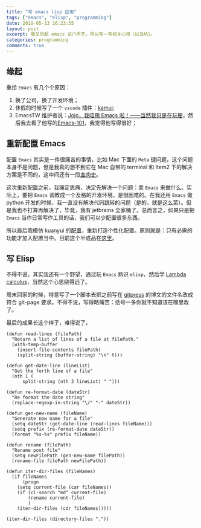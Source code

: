 ```yaml
---
title: "写 emacs lisp 应用"
tags: ["emacs", "elisp", "programming"]
date: 2019-05-13 16:23:55
layout: post
excerpt: 我又捡起 emacs 这门手艺，所以写一写相关心得（以及坑）。
categories: programming
comments: true
---
```


## 缘起 ##

重拾 `Emacs` 有几个个原因：

1. 换了公司，换了开发环境；
2. 休假的时候写了一个 `vscode` 插件：[kamui](https://github.com/ZhangYet/kamui);
3. EmacsTW 维护者说：[Jojo，我唔用 Emacs 啦！——当然我只是在玩梗](https://twitter.com/EmacsTW/status/1123085690160332800)，然后我去看了他写的[Emacs-101](https://github.com/emacs-tw/emacs-101-beginner-survival-guide)，我觉得他写得很好；

## 重新配置 Emacs ##

配置 `Emacs` 其实是一件很痛苦的事情，比如 Mac 下面的 `Meta` 键问题，这个问题本身不是问题，但是我真的想不到它在 Mac 自带的 terminal 和 Item2 下的解决方案是不同的，这中间还有一段[血肉史](https://twitter.com/dantezy2814/status/1122884259243421698)。

这次重新配置之前，我痛定思痛，决定先解决一个问题：拿 `Emacs` 来做什么。实际上，要把 `Emacs` 调教成一个及格的开发环境，是很困难的。在我还用 `Emacs` 做 python 开发的时候，我一直没有解决代码跳转的问题（是的，就是这么菜）。但是我也不打算再解决了，毕竟，我有 jetbrains 全家桶了。总而言之，如果只是把 `Emacs` 当作日常写作工具的话，我们可以少配置很多东西。

所以最后我模仿 kuanyui 的[配置](https://github.com/kuanyui/.emacs.d)，重新打造个性化配置。原则就是：只有必需的功能才加入配置当中。目前这个半成品在[这里](https://github.com/ZhangYet/sekiro)。

## 写 Elisp ##

不得不说，其实我还有一个野望，通过玩 `Emacs` 熟识 `elisp`，然后学 [Lambda calculus](https://en.wikipedia.org/wiki/Lambda_calculus)，当然这个心思绕得远了。

周末回家的时候，特意写了一个脚本去把之前写在 [gitpress](https://gitpress.io) 的博文的文件名改成符合 git-page 要求。不得不说，写得略痛苦：括号一多你就不知道该在哪里改了。

最后的成果长这个样子，难得说了。

```elisp
(defun read-lines (filePath)
  "Return a list of lines of a file at filePath."
  (with-temp-buffer
    (insert-file-contents filePath)
    (split-string (buffer-string) "\n" t)))

(defun get-date-line (lineList)
  "Get the forth line of a file"
  (nth 1 (
	  split-string (nth 3 lineList) " ")))

(defun re-format-date (dateStr)
  "Re format the date string"
  (replace-regexp-in-string "\/" "-" dateStr))

(defun gen-new-name (fileName)
  "Generate new name for a file"
  (setq dateStr (get-date-line (read-lines fileName)))
  (setq prefix (re-format-date dateStr))
  (format "%s-%s" prefix fileName))

(defun rename (filePath)
  "Rename post file"
  (setq newFilePath (gen-new-name filePath))
  (rename-file filePath newFilePath))

(defun iter-dir-files (fileNames)
  (if fileNames
      (progn
	(setq current-file (car fileNames))
	(if (cl-search "md" current-file)
	    (rename current-file)
	    )
	(iter-dir-files (cdr fileNames)))))

(iter-dir-files (directory-files "."))

```

